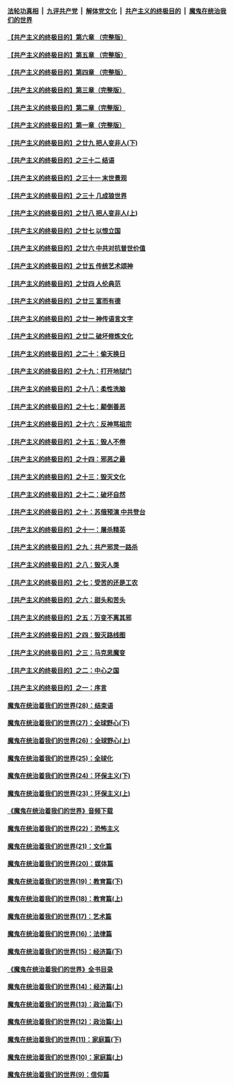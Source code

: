 ####  [法轮功真相](../../../../basic/blob/master/README.md?t=06151301) &nbsp;|&nbsp; [九评共产党](../../../../9ping.md/blob/master/README.md?t=06151301) &nbsp;|&nbsp; [解体党文化](../../../../jtdwh.md/blob/master/README.md?t=06151301)  &nbsp;|&nbsp; [共产主义的终极目的](../../../../gczydzjmd.md/blob/master/README.md?t=06151301) &nbsp;|&nbsp; [魔鬼在统治我们的世界](../../../../mgztzwmdsj.md/blob/master/README.md?t=06151301) 

#### [【共产主义的终极目的】第六章 （完整版）](../pages/nsc422/n11428913.md?t=06151301) 

#### [【共产主义的终极目的】第五章 （完整版）](../pages/nsc422/n11428912.md?t=06151301) 

#### [【共产主义的终极目的】第四章 （完整版）](../pages/nsc422/n11428907.md?t=06151301) 

#### [【共产主义的终极目的】第三章（完整版）](../pages/nsc422/n11428848.md?t=06151301) 

#### [【共产主义的终极目的】第二章（完整版）](../pages/nsc422/n11428831.md?t=06151301) 

#### [【共产主义的终极目的】第一章（完整版）](../pages/nsc422/n11417651.md?t=06151301) 

#### [【共产主义的终极目的】之廿九 把人变非人(下)](../pages/nsc422/n11344140.md?t=06151301) 

#### [【共产主义的终极目的】之三十二 结语](../pages/nsc422/n11360535.md?t=06151301) 

#### [【共产主义的终极目的】之三十一 末世景观](../pages/nsc422/n11351129.md?t=06151301) 

#### [【共产主义的终极目的】之三十 几成狼世界](../pages/nsc422/n11348280.md?t=06151301) 

#### [【共产主义的终极目的】之廿八 把人变非人(上)](../pages/nsc422/n11340492.md?t=06151301) 

#### [【共产主义的终极目的】之廿七 以恨立国](../pages/nsc422/n11336944.md?t=06151301) 

#### [【共产主义的终极目的】之廿六 中共对抗普世价值](../pages/nsc422/n11324785.md?t=06151301) 

#### [【共产主义的终极目的】之廿五 传统艺术颂神](../pages/nsc422/n11296396.md?t=06151301) 

#### [【共产主义的终极目的】之廿四 人伦典范](../pages/nsc422/n11296397.md?t=06151301) 

#### [【共产主义的终极目的】之廿三 富而有德](../pages/nsc422/n11283598.md?t=06151301) 

#### [【共产主义的终极目的】之廿一 神传语言文字](../pages/nsc422/n11263265.md?t=06151301) 

#### [【共产主义的终极目的】之廿二 破坏修炼文化](../pages/nsc422/n11245728.md?t=06151301) 

#### [【共产主义的终极目的】之二十：偷天换日](../pages/nsc422/n11238846.md?t=06151301) 

#### [【共产主义的终极目的】之十九：打开地狱门](../pages/nsc422/n11206376.md?t=06151301) 

#### [【共产主义的终极目的】之十八：柔性洗脑](../pages/nsc422/n11199994.md?t=06151301) 

#### [【共产主义的终极目的】之十七：颠倒善恶](../pages/nsc422/n11179782.md?t=06151301) 

#### [【共产主义的终极目的】之十六：反神骂祖宗](../pages/nsc422/n11166798.md?t=06151301) 

#### [【共产主义的终极目的】之十五：毁人不倦](../pages/nsc422/n11166792.md?t=06151301) 

#### [【共产主义的终极目的】之十四：邪恶之最](../pages/nsc422/n11150249.md?t=06151301) 

#### [【共产主义的终极目的】之十三：毁灭文化](../pages/nsc422/n11135227.md?t=06151301) 

#### [【共产主义的终极目的】之十二：破坏自然](../pages/nsc422/n11135214.md?t=06151301) 

#### [【共产主义的终极目的】之十：苏俄预演 中共登台](../pages/nsc422/n11118424.md?t=06151301) 

#### [【共产主义的终极目的】之十一：屠杀精英](../pages/nsc422/n11118442.md?t=06151301) 

#### [【共产主义的终极目的】之九：共产邪灵一路杀](../pages/nsc422/n11114139.md?t=06151301) 

#### [【共产主义的终极目的】之八：毁灭人类](../pages/nsc422/n11108503.md?t=06151301) 

#### [【共产主义的终极目的】之七：受苦的还是工农](../pages/nsc422/n11101809.md?t=06151301) 

#### [【共产主义的终极目的】之六：甜头和苦头](../pages/nsc422/n11096971.md?t=06151301) 

#### [【共产主义的终极目的】之五：万变不离其邪](../pages/nsc422/n11091285.md?t=06151301) 

#### [【共产主义的终极目的】之四：毁灭路线图](../pages/nsc422/n11086284.md?t=06151301) 

#### [【共产主义的终极目的】之三：马克思魔变](../pages/nsc422/n11061941.md?t=06151301) 

#### [【共产主义的终极目的】之二：中心之国](../pages/nsc422/n11047728.md?t=06151301) 

#### [【共产主义的终极目的】之一：序言](../pages/nsc422/n11086077.md?t=06151301) 

#### [魔鬼在统治着我们的世界(28)：结束语](../pages/nsc422/n10936246.md?t=06151301) 

#### [魔鬼在统治着我们的世界(27)：全球野心(下)](../pages/nsc422/n10928319.md?t=06151301) 

#### [魔鬼在统治着我们的世界(26)：全球野心(上)](../pages/nsc422/n10900318.md?t=06151301) 

#### [魔鬼在统治着我们的世界(25)：全球化](../pages/nsc422/n10788205.md?t=06151301) 

#### [魔鬼在统治着我们的世界(24)：环保主义(下)](../pages/nsc422/n10695307.md?t=06151301) 

#### [魔鬼在统治着我们的世界(23)：环保主义(上)](../pages/nsc422/n10688613.md?t=06151301) 

#### [《魔鬼在统治着我们的世界》音频下载](../pages/nsc422/n10635553.md?t=06151301) 

#### [魔鬼在统治着我们的世界(22)：恐怖主义](../pages/nsc422/n10614727.md?t=06151301) 

#### [魔鬼在统治着我们的世界(21)：文化篇](../pages/nsc422/n10597706.md?t=06151301) 

#### [魔鬼在统治着我们的世界(20)：媒体篇](../pages/nsc422/n10586579.md?t=06151301) 

#### [魔鬼在统治着我们的世界(19)：教育篇(下)](../pages/nsc422/n10564808.md?t=06151301) 

#### [魔鬼在统治着我们的世界(18)：教育篇(上)](../pages/nsc422/n10526970.md?t=06151301) 

#### [魔鬼在统治着我们的世界(17)：艺术篇](../pages/nsc422/n10499093.md?t=06151301) 

#### [魔鬼在统治着我们的世界(16)：法律篇](../pages/nsc422/n10485969.md?t=06151301) 

#### [魔鬼在统治着我们的世界(15)：经济篇(下)](../pages/nsc422/n10469975.md?t=06151301) 

#### [《魔鬼在统治着我们的世界》全书目录](../pages/nsc422/n10464261.md?t=06151301) 

#### [魔鬼在统治着我们的世界(14)：经济篇(上)](../pages/nsc422/n10457370.md?t=06151301) 

#### [魔鬼在统治着我们的世界(13)：政治篇(下)](../pages/nsc422/n10448270.md?t=06151301) 

#### [魔鬼在统治着我们的世界(12)：政治篇(上)](../pages/nsc422/n10444576.md?t=06151301) 

#### [魔鬼在统治着我们的世界(11)：家庭篇(下)](../pages/nsc422/n10440961.md?t=06151301) 

#### [魔鬼在统治着我们的世界(10)：家庭篇(上)](../pages/nsc422/n10435448.md?t=06151301) 

#### [魔鬼在统治着我们的世界(9)：信仰篇](../pages/nsc422/n10432159.md?t=06151301) 

